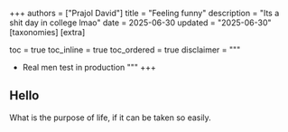 
+++
authors = ["Prajol David"]
title = "Feeling funny"
description = "Its a shit day in college lmao"
date = 2025-06-30
updated = "2025-06-30"
[taxonomies]
[extra]

toc = true
toc_inline = true
toc_ordered = true
disclaimer = """
- Real men test in production
"""
+++

## Hello
What is the purpose of life, if it can be taken so easily.

